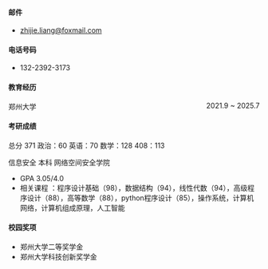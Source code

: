 #### 邮件
- zhijie.liang@foxmail.com
#### 电话号码
- 132-2392-3173
#### 教育经历
<p style="text-align:left;">郑州大学<span style="float:right;">2021.9 ~ 2025.7</span></p>

#### 考研成绩
总分 371
政治：60
英语：70
数学：128
408：113

信息安全 本科 网络空间安全学院 
- GPA 3.05/4.0 
- 相关课程 ：程序设计基础（98），数据结构（94），线性代数（94），高级程序设计（88），高等数学（88），python程序设计（85），操作系统，计算机网络，计算机组成原理，人工智能

#### 校园奖项
- 郑州大学二等奖学金
- 郑州大学科技创新奖学金
